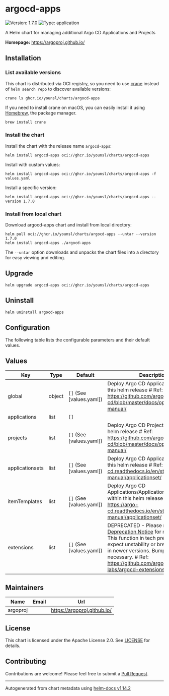 # argocd-apps

![Version: 1.7.0](https://img.shields.io/badge/Version-1.7.0-informational?style=flat-square) ![Type: application](https://img.shields.io/badge/Type-application-informational?style=flat-square)

A Helm chart for managing additional Argo CD Applications and Projects

**Homepage:** <https://argoproj.github.io/>

## Installation

### List available versions

This chart is distributed via OCI registry, so you need to use [crane](https://github.com/google/go-containerregistry/blob/main/cmd/crane/README.md) instead of `helm search repo` to discover available versions:

```console
crane ls ghcr.io/younsl/charts/argocd-apps
```

If you need to install crane on macOS, you can easily install it using [Homebrew](https://brew.sh/), the package manager.

```bash
brew install crane
```

### Install the chart

Install the chart with the release name `argocd-apps`:

```console
helm install argocd-apps oci://ghcr.io/younsl/charts/argocd-apps
```

Install with custom values:

```console
helm install argocd-apps oci://ghcr.io/younsl/charts/argocd-apps -f values.yaml
```

Install a specific version:

```console
helm install argocd-apps oci://ghcr.io/younsl/charts/argocd-apps --version 1.7.0
```

### Install from local chart

Download argocd-apps chart and install from local directory:

```console
helm pull oci://ghcr.io/younsl/charts/argocd-apps --untar --version 1.7.0
helm install argocd-apps ./argocd-apps
```

The `--untar` option downloads and unpacks the chart files into a directory for easy viewing and editing.

## Upgrade

```console
helm upgrade argocd-apps oci://ghcr.io/younsl/charts/argocd-apps
```

## Uninstall

```console
helm uninstall argocd-apps
```

## Configuration

The following table lists the configurable parameters and their default values.

## Values

| Key | Type | Default | Description |
|-----|------|---------|-------------|
| global | object | `[]` (See [values.yaml]) | Deploy Argo CD Applications within this helm release # Ref: https://github.com/argoproj/argo-cd/blob/master/docs/operator-manual/ |
| applications | list | `[]` |  |
| projects | list | `[]` (See [values.yaml]) | Deploy Argo CD Projects within this helm release # Ref: https://github.com/argoproj/argo-cd/blob/master/docs/operator-manual/ |
| applicationsets | list | `[]` (See [values.yaml]) | Deploy Argo CD ApplicationSets within this helm release # Ref: https://argo-cd.readthedocs.io/en/stable/operator-manual/applicationset/ |
| itemTemplates | list | `[]` (See [values.yaml]) | Deploy Argo CD Applications/ApplicationSets/Projects within this helm release # Ref: https://argo-cd.readthedocs.io/en/stable/operator-manual/applicationset/ |
| extensions | list | `[]` (See [values.yaml]) | DEPRECATED - Please refer [Deprecation Notice](https://github.com/argoproj-labs/argocd-extensions?tab=readme-ov-file#deprecation-notice) for more info. # This function in tech preview stage, do expect unstability or breaking changes in newer versions. Bump image.tag if necessary. # Ref: https://github.com/argoproj-labs/argocd-extensions |

## Maintainers

| Name | Email | Url |
| ---- | ------ | --- |
| argoproj |  | <https://argoproj.github.io/> |

## License

This chart is licensed under the Apache License 2.0. See [LICENSE](https://github.com/younsl/younsl.github.io/blob/main/LICENSE) for details.

## Contributing

Contributions are welcome! Please feel free to submit a [Pull Request](https://github.com/younsl/younsl.github.io/pulls).

----------------------------------------------
Autogenerated from chart metadata using [helm-docs v1.14.2](https://github.com/norwoodj/helm-docs/releases/v1.14.2)
